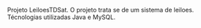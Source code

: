 Projeto LeiloesTDSat.
O projeto trata se de um sistema de leiloes.
Técnologias utilizadas Java e MySQL.
